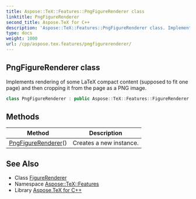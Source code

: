 ```yaml
---
title: Aspose::TeX::Features::PngFigureRenderer class
linktitle: PngFigureRenderer
second_title: Aspose.TeX for C++
description: 'Aspose::TeX::Features::PngFigureRenderer class. Implements rendering of some LaTeX compact content (supposed to fit one page) and then cropping it from the page as a PNG image in C++.'
type: docs
weight: 1000
url: /cpp/aspose.tex.features/pngfigurerenderer/
---
```

## PngFigureRenderer class


Implements rendering of some LaTeX compact content (supposed to fit one page) and then cropping it from the page as a PNG image.

```cpp
class PngFigureRenderer : public Aspose::TeX::Features::FigureRenderer
```

## Methods

| Method | Description |
| --- | --- |
| [PngFigureRenderer](./pngfigurerenderer/)() | Creates a new instance. |
## See Also

* Class [FigureRenderer](../figurerenderer/)
* Namespace [Aspose::TeX::Features](../)
* Library [Aspose.TeX for C++](../../)
